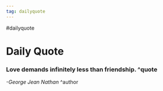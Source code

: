 ```yaml
---
tag: dailyquote
---
```


#dailyquote

# Daily Quote

### Love demands infinitely less than friendship. ^quote
*-George Jean Nathan* ^author

